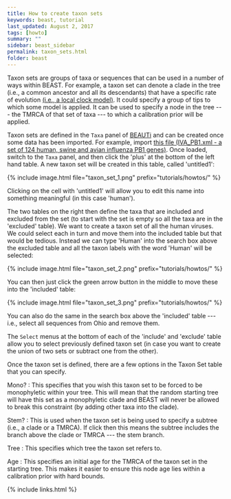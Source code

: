 ```yaml
---
title: How to create taxon sets
keywords: beast, tutorial
last_updated: August 2, 2017
tags: [howto]
summary: ""
sidebar: beast_sidebar
permalink: taxon_sets.html
folder: beast
---
```


Taxon sets are groups of taxa or sequences that can be used in a number of ways within BEAST. For example, a taxon set can denote a clade in the tree (i.e., a common ancestor and all its descendants) that have a specific rate of evolution [(i.e., a local clock model)](clocks#fixed-local-clock). It could specify a group of tips to which some model is applied. It can be used to specify a node in the tree --- the TMRCA of that set of taxa --- to which a calibration prior will be applied.

Taxon sets are defined in the `Taxa` panel of [BEAUTi](beauti) and can be created once some data has been imported. For example, import [this file (IVA_PB1.xml - a set of 124 human, swine and avian influenza PB1 genes)](/tutorials/howtos/files/IVA_PB1.xml). Once loaded, switch to the `Taxa` panel, and then click the 'plus' at the bottom of the left hand table. A new taxon set will be created in this table, called 'untitled1':

{% include image.html file="taxon_set_1.png" prefix="tutorials/howtos/" %}

Clicking on the cell with 'untitled1' will allow you to edit this name into something meaningful (in this case 'human').

The two tables on the right then define the taxa that are included and excluded from the set (to start with the set is empty so all the taxa are in the 'excluded' table). We want to create a taxon set of all the human viruses. We could select each in turn and move them into the included table but that would be tedious. Instead we can type 'Human' into the search box above the excluded table and all the taxon labels with the word 'Human' will be selected:

{% include image.html file="taxon_set_2.png" prefix="tutorials/howtos/" %}

You can then just click the green arrow button in the middle to move these into the 'included' table:

{% include image.html file="taxon_set_3.png" prefix="tutorials/howtos/" %}

You can also do the same in the search box above the 'included' table --- i.e., select all sequences from Ohio and remove them.

The `Select` menus at the bottom of each of the 'include' and 'exclude' table allow you to select previously defined taxon set (in case you want to create the union of two sets or subtract one from the other).

Once the taxon set is defined, there are a few options in the Taxon Set table that you can specify.

Mono?
: This specifies that you wish this taxon set to be forced to be monophyletic within your tree. This will mean that the random starting tree will have this set as a monophyletic clade and BEAST will never be allowed to break this constraint (by adding other taxa into the clade).

Stem?
: This is used when the taxon set is being used to specify a subtree (i.e., a clade or a TMRCA). If click then this means the subtree includes the branch above the clade or TMRCA --- the stem branch.

Tree
: This specifies which tree the taxon set refers to.

Age
: This specifies an initial age for the TMRCA of the taxon set in the starting tree. This makes it easier to ensure this node age lies within a calibration prior with hard bounds.

{% include links.html %}
